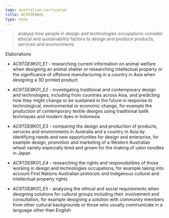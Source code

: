```yaml
---
tags: australian-curriculum
title: AC9TDE8K01
type: note
---
```

> analyse how people in design and technologies occupations consider ethical and sustainability factors to design and produce products, services and environments

Elaborations


- _AC9TDE8K01_E1_ - researching current information on animal welfare when designing an animal shelter or researching intellectual property or the significance of offshore manufacturing in a country in Asia when designing a 3D printed product

- _AC9TDE8K01_E2_ - investigating traditional and contemporary design and technologies, including from countries across Asia, and predicting how they might change or be sustained in the future in response to technological, environmental or economic change, for example the production of contemporary textile designs using traditional batik techniques and modern dyes in Indonesia

- _AC9TDE8K01_E3_ - comparing the design and production of products, services and environments in Australia and a country in Asia by identifying needs and new opportunities for design and enterprise, for example design, promotion and marketing of a Western Australian wheat variety especially bred and grown for the making of udon noodles in Japan

- _AC9TDE8K01_E4_ - researching the rights and responsibilities of those working in design and technologies occupations, for example taking into account First Nations Australian protocols and Indigenous cultural and intellectual property rights

- _AC9TDE8K01_E5_ - analysing the ethical and social requirements when designing solutions for cultural groups including their involvement and consultation, for example designing a solution with community members from other cultural backgrounds or those who usually communicate in a language other than English
